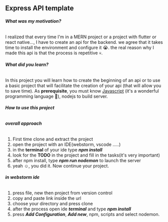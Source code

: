 ## **Express API template**


###### **What was my motivation?**

I realized that every time I'm in a MERN project or a project with flutter or react native..., 
I have to create an api for the backend. we agree that it takes time to install the environment and configure it 😭. 
the real reason why I made this api is that the process is repetitive 💀.

###### **What did you learn?**

In this project you will learn how to create the beginning of an api 
or to use a basic project that will facilitate the creation of your api (that will allow you to save time). 
As **prerequisite**, 
you must know [Javascript](https://www.w3schools.com/js/default.asp) (it's a wonderful programming language 🤟),
nodejs to build server.

###### **How to use this project**

###### **_overall approach_**
1. First time clone and extract the project
2. open the project with an IDE(webstorm, vscode .....)
3. in the **terminal** of your ide type **_npm install_**
4. look for the **TODO** in the project and fill in the tasks(it's very important)
5. after npm install, type **_npm run nodemon_** to launch the server
6. yeah ☺, you did it. Now continue your project.

###### **_in webstorm ide_**

1. press file, new then project from version control
2. copy and paste link inside the url
3. choose your directory and press clone
4. after the process open ide _**terminal**_ and type **_npm install_** 
5. press **_Add Configuration_**, **_Add new_**, npm, scripts and select nodemon.
